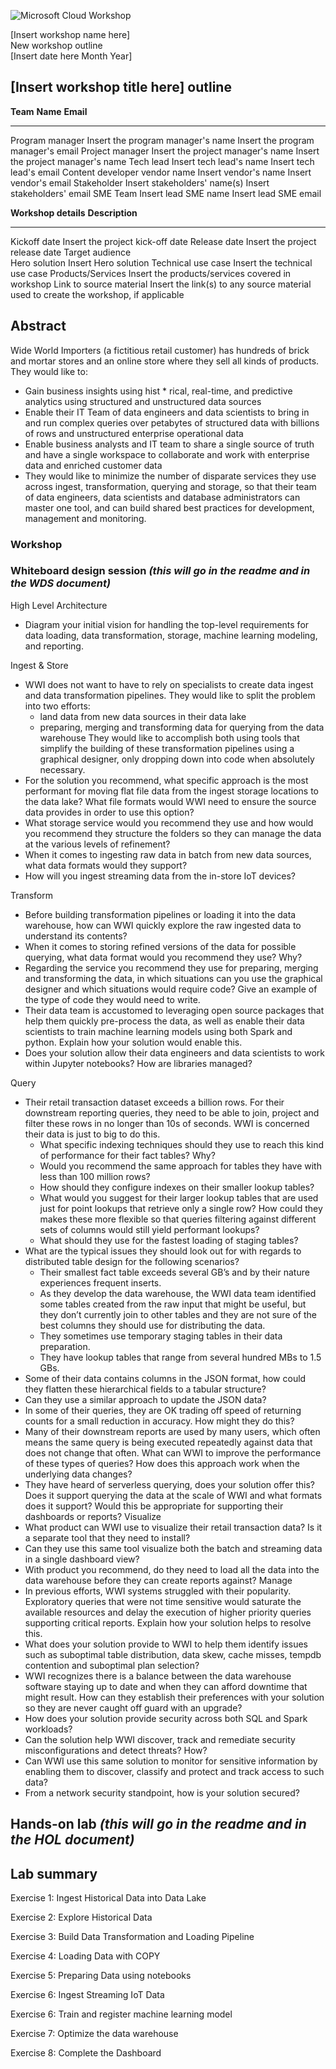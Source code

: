 ![Microsoft Cloud Workshop](https://github.com/Microsoft/MCW-Template-Cloud-Workshop/raw/master/Media/ms-cloud-workshop.png "Microsoft Cloud Workshops")

<div class="MCWHeader1">
[Insert workshop name here]
</div>

<div class="MCWHeader2">
New workshop outline
</div>

<div class="MCWHeader3">
[Insert date here Month Year]
</div>

## \[Insert workshop title here\] outline

  **Team**                        **Name**                            **Email**
  ------------------------------- ----------------------------------- ------------------------------------
  Program manager                 Insert the program manager's name   Insert the program manager's email
  Project manager                 Insert the project manager's name   Insert the project manager's name
  Tech lead                       Insert tech lead's name             Insert tech lead's email
  Content developer vendor name   Insert vendor's name                Insert vendor's email
  Stakeholder                     Insert stakeholders' name(s)        Insert stakeholders' email
  SME Team                        Insert lead SME name                Insert lead SME email

  **Workshop details**      **Description**
  ------------------------- --------------------------------------------------------------------------------------
  Kickoff date              Insert the project kick-off date
  Release date              Insert the project release date
  Target audience           
  Hero solution             Insert Hero solution
  Technical use case        Insert the technical use case
  Products/Services         Insert the products/services covered in workshop
  Link to source material   Insert the link(s) to any source material used to create the workshop, if applicable

## Abstract 

Wide World Importers (a fictitious retail customer) has hundreds of brick and mortar stores and an online store where they sell all kinds of products. They would like to:

* Gain business insights using hist    * rical, real-time, and predictive analytics using structured and unstructured data sources
*	Enable their IT Team of data engineers and data scientists to bring in and run complex queries over petabytes of structured data with billions of rows and unstructured enterprise operational data
*	Enable business analysts and IT team to share a single source of truth and have a single workspace to collaborate and work with enterprise data and enriched customer data
*	They would like to minimize the number of disparate services they use across ingest, transformation, querying and storage, so that their team of data engineers, data scientists and database administrators can master one tool, and can build shared best practices for development, management and monitoring.


### Workshop

### Whiteboard design session *(this will go in the readme and in the WDS document)*

High Level Architecture
*	Diagram your initial vision for handling the top-level requirements for data loading, data transformation, storage, machine learning modeling, and reporting.

Ingest & Store
*	WWI does not want to have to rely on specialists to create data ingest and data transformation pipelines. They would like to split the problem into two efforts: 
    * land data from new data sources in their data lake
    * preparing, merging and transforming data for querying from the data warehouse
They would like to accomplish both using tools that simplify the building of these transformation pipelines using a graphical designer, only dropping down into code when absolutely necessary.
*	For the solution you recommend, what specific approach is the most performant for moving flat file data from the ingest storage locations to the data lake? What file formats would WWI need to ensure the source data provides in order to use this option?
*	What storage service would you recommend they use and how would you recommend they structure the folders so they can manage the data at the various levels of refinement?
*	When it comes to ingesting raw data in batch from new data sources, what data formats would they support?
*	How will you ingest streaming data from the in-store IoT devices?

Transform
*	Before building transformation pipelines or loading it into the data warehouse, how can WWI quickly explore the raw ingested data to understand its contents?
*	When it comes to storing refined versions of the data for possible querying, what data format would you recommend they use? Why?
*	Regarding the service you recommend they use for preparing, merging and transforming the data, in which situations can you use the graphical designer and which situations would require code? Give an example of the type of code they would need to write.
*	Their data team is accustomed to leveraging open source packages that help them quickly pre-process the data, as well as enable their data scientists to train machine learning models using both Spark and python. Explain how your solution would enable this. 
*	Does your solution allow their data engineers and data scientists to work within Jupyter notebooks? How are libraries managed?

Query
*	Their retail transaction dataset exceeds a billion rows. For their downstream reporting queries, they need to be able to join, project and filter these rows in no longer than 10s of seconds. WWI is concerned their data is just to big to do this. 
    * What specific indexing techniques should they use to reach this kind of performance for their fact tables? Why?
    * Would you recommend the same approach for tables they have with less than 100 million rows?
    * How should they configure indexes on their smaller lookup tables?
    * What would you suggest for their larger lookup tables that are used just for point lookups that retrieve only a single row? How could they makes these more flexible so that queries filtering against different sets of columns would still yield performant lookups?
    * What should they use for the fastest loading of staging tables?
*	What are the typical issues they should look out for with regards to distributed table design for the following scenarios? 
    * Their smallest fact table exceeds several GB’s and by their nature experiences frequent inserts. 
    * As they develop the data warehouse, the WWI data team identified some tables created from the raw input that might be useful, but they don’t currently join to other tables and they are not sure of the best columns they should use for distributing the data. 
    * They sometimes use temporary staging tables in their data preparation. 
    * They have lookup tables that range from several hundred MBs to 1.5 GBs.
*	Some of their data contains columns in the JSON format, how could they flatten these hierarchical fields to a tabular structure? 
*	Can they use a similar approach to update the JSON data?
*	In some of their queries, they are OK trading off speed of returning counts for a small reduction in accuracy. How might they do this?
*	Many of their downstream reports are used by many users, which often means the same query is being executed repeatedly against data that does not change that often. What can WWI to improve the performance of these types of queries? How does this approach work when the underlying data changes?
*	They have heard of serverless querying, does your solution offer this? Does it support querying the data at the scale of WWI and what formats does it support? Would this be appropriate for supporting their dashboards or reports?
Visualize
*	What product can WWI use to visualize their retail transaction data? Is it a separate tool that they need to install? 
*	Can they use this same tool visualize both the batch and streaming data in a single dashboard view?
*	With product you recommend, do they need to load all the data into the data warehouse before they can create reports against?
Manage
*	In previous efforts, WWI systems struggled with their popularity. Exploratory queries that were not time sensitive would saturate the available resources and delay the execution of higher priority queries supporting critical reports. Explain how your solution helps to resolve this. 
*	What does your solution provide to WWI to help them identify issues such as suboptimal table distribution, data skew, cache misses, tempdb contention and suboptimal plan selection?
*	WWI recognizes there is a balance between the data warehouse software staying up to date and when they can afford downtime that might result. How can they establish their preferences with your solution so they are never caught off guard with an upgrade?
*	How does your solution provide security across both SQL and Spark workloads? 
*	Can the solution help WWI discover, track and remediate security misconfigurations and detect threats? How?
*	Can WWI use this same solution to monitor for sensitive information by enabling them to discover, classify and protect and track access to such data?
*	From a network security standpoint, how is your solution secured?







## Hands-on lab *(this will go in the readme and in the HOL document)*




## Lab summary

Exercise 1: Ingest Historical Data into Data Lake

Exercise 2: Explore Historical Data

Exercise 3: Build Data Transformation and Loading Pipeline

Exercise 4: Loading Data with COPY

Exercise 5: Preparing Data using notebooks

Exercise 6: Ingest Streaming IoT Data

Exercise 6: Train and register machine learning model

Exercise 7: Optimize the data warehouse

Exercise 8: Complete the Dashboard


